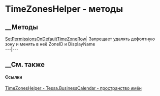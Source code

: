 # TimeZonesHelper - методы
##  __Методы
[SetPermissionsOnDefaultTimeZoneRow](M_Tessa_BusinessCalendar_TimeZonesHelper_SetPermissionsOnDefaultTimeZoneRow.htm)|
Запрещает удалять дефолтную зону и менять в неё ZoneID и DisplayName  
---|---  
## __См. также
#### Ссылки
[TimeZonesHelper - ](T_Tessa_BusinessCalendar_TimeZonesHelper.htm)
[Tessa.BusinessCalendar - пространство имён](N_Tessa_BusinessCalendar.htm)

